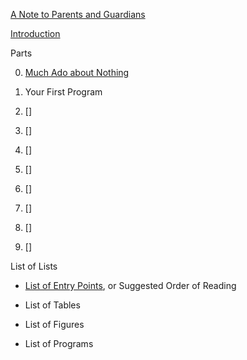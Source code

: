 
[A Note to Parents and Guardians](https://github.com/dmparrishphd/cIsForChildren1.1/blob/master/toParentsAndGuardians.md)

[Introduction](https://github.com/dmparrishphd/cIsForChildren1.1/blob/master/introduction.md)

Parts

0. [Much Ado about Nothing](https://github.com/dmparrishphd/cIsForChildren1.1/blob/master/Part0/Introduction.md)

1. Your First Program

2. \[\]

3. \[\]

4. \[\]

5. \[\]

6. \[\]

7. \[\]

8. \[\]

9. \[\]

List of Lists

- [List of Entry Points](), or Suggested Order of Reading

- List of Tables

- List of Figures

- List of Programs
